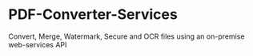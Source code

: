 # PDF-Converter-Services
Convert, Merge, Watermark, Secure and OCR files using an on-premise web-services API
